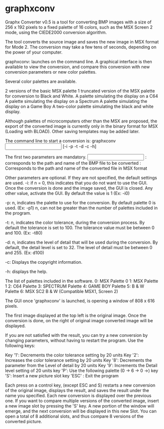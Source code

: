 # graphxconv
 Graphx Converter v0.5 is a tool for converting BMP images with a size of 256 x 192 pixels to a fixed palette of 16 colors, such as the MSX Screen 2 mode, using the CIEDE2000 conversion algorithm.

The tool converts the source image and saves the new image in MSX format for Mode 2. The conversion may take a few tens of seconds, depending on the power of your computer.

graphxconv: launches on the command line. A graphical interface is then available to view the conversion, and compare this conversion with new conversion parameters or new color palettes.

Several color palettes are available.

2 versions of the basic MSX palette
1 truncated version of the MSX palette for conversion to Black and White.
A palette simulating the display on a C64
A palette simulating the display on a Spectrum
A palette simulating the display on a Game Boy
A two-color palette simulating the black and white display.

Although palettes of microcomputers other than the MSX are proposed, the export of the converted image is currently only in the binary format for MSX (Loading with BLOAD). Other saving templates may be added later.

The command line to start a conversion is: 
graphxconv <Input file> <output file> [-i<n> -p<n> -t<n> -d<n> -c -h]

The first two parameters are mandatory. 
<Input file> : corresponds to the path and name of the BMP file to be converted
<output file>: Corresponds to the path and name of the converted file in MSX format

Other parameters are optional. If they are not specified, the default settings are used. 
-i<n>: if n = 0, this indicates that you do not want to use the GUI. 
	Once the conversion is done and the image saved, the GUI is closed. 
	Any other value, activate the GUI. By default the value is 1 (Ex: -i0)

-p<n>: n, indicates the palette to use for the conversion. 
	By default palette 0 is used. (Ex: -p1) 
	n, can not be greater than the number of palettes included in the program.

-t<n>: n, indicates the color tolerance, during the conversion process. 
	By default the tolerance is set to 100. 
	The tolerance value must be between 0 and 100. (Ex: -t80)

-d<n>: n, indicates the level of detail that will be used during the conversion. 
	By default, the detail level is set to 32. 
	The level of detail must be between 0 and 255. (Ex: d100)

-c: Displays the copyright information. 

-h: displays the help.

The list of palettes included in the software.
 0: MSX Palette 0 
1: MSX Palette 1 
2: C64 Palette 
3: SPECTRUM Palette 
4: GAME BOY Palette 
5: B & W Palette 
6: MSX SC2 B & W (Compatible MSX1, Screen 2)

The GUI once 'graphxconv' is launched, is opening a window of 808 x 616 pixels.

The first image displayed at the top left is the original image. Once the conversion is done, on the right of original image converted image will be displayed.

If you are not satisfied with the result, you can try a new conversion by changing parameters, without having to restart the program. Use the following keys:

Key '1': Decrements the color tolerance setting by 20 units 
Key '2': Increases the color tolerance setting by 20 units 
Key '8': Decrements the parameter from the Level of detail by 20 units 
Key '9': Increments the Detail level setting of 20 units
key 'P': Use the following palette (0 -> 6 -> 0 ->) 
key 'S': Insert a new picture slot
key 'ESC' : Exit the program

Each press on a control key, (except ESC and S) restarts a new conversion of the original image, displays the result, and saves the result under the name you specified. 
Each new conversion is displayed over the previous one. If you want to compare multiple versions of the converted image, insert a new image slot by pressing the 'S' key. 
A new portion of the window will emerge, and the next conversion will be displayed in this new Slot. You can open a total of 8 additional slots, and thus compare 8 versions of the converted picture.

